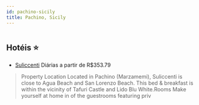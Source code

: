 ```yaml
---
id: pachino-sicily
title: Pachino, Sicily
---
```


<center><img src="https://assets.cosmos-data.com/1/018fd9e7940b94aa9bb930438fa5aa42/629423.jpg" alt="" /></center>


## Hotéis ⭐️

-    [Suliccenti](https://www.hurb.com/aud/https://www.hurb.com/hoteis/pachino/suliccenti-JNP-JP403187?cmp=18055) Diárias a partir de R$353.79
   > Property Location Located in Pachino (Marzamemi), Suliccenti is close to Agua Beach and San Lorenzo Beach.  This bed &amp; breakfast is within the vicinity of Tafuri Castle and Lido Blu White.Rooms Make yourself at home in of the guestrooms featuring priv
